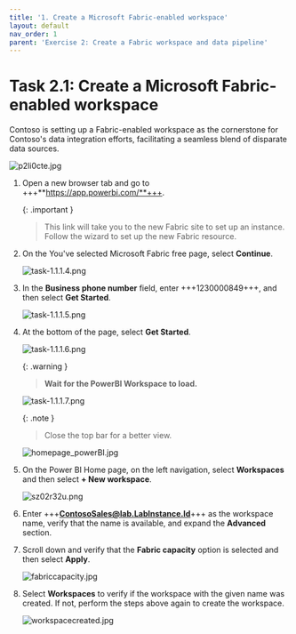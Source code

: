 ```yaml
---
title: '1. Create a Microsoft Fabric-enabled workspace'
layout: default
nav_order: 1
parent: 'Exercise 2: Create a Fabric workspace and data pipeline'
---
```


# Task 2.1: Create a Microsoft Fabric-enabled workspace

Contoso is setting up a Fabric-enabled workspace as the cornerstone for Contoso's data integration efforts, facilitating a seamless blend of disparate data sources. 

![p2li0cte.jpg](../media/instructions254096/p2li0cte.jpg)
 

1. Open a new browser tab and go to +++**https://app.powerbi.com/**+++.

    {: .important }
    > This link will take you to the new Fabric site to set up an instance. Follow the wizard to set up the new Fabric resource.

1. On the You've selected Microsoft Fabric free page, select **Continue**.

    ![task-1.1.1.4.png](../media/instructions240153/task-1.1.1.4.png)

1. In the **Business phone number** field, enter +++1230000849+++, and then select **Get Started**. 

    ![task-1.1.1.5.png](../media/instructions240153/task-1.1.1.5.png)

1. At the bottom of the page, select **Get Started**.

    ![task-1.1.1.6.png](../media/instructions240153/task-1.1.1.6.png)

    {: .warning }
    > **Wait for the PowerBI Workspace to load.**

    ![task-1.1.1.7.png](../media/instructions240153/task-1.1.1.7.png)

    {: .note }
    > Close the top bar for a better view.

    ![homepage_powerBI.jpg](../media/instructions254096/homepage_powerBI.jpg)


1. On the Power BI Home page, on the left navigation, select **Workspaces** and then select **+ New workspace**.

    ![sz02r32u.png](../media/instructions249094/sz02r32u.png)

1. Enter +++**ContosoSales@lab.LabInstance.Id**+++ as the workspace name, verify that the name is available, and expand the **Advanced** section.

1. Scroll down and verify that the **Fabric capacity** option is selected and then select **Apply**.

    ![fabriccapacity.jpg](../media/instructions254096/fabriccapacity.jpg)

1. Select **Workspaces** to verify if the workspace with the given name was created. If not, perform the steps above again to create the workspace.

    ![workspacecreated.jpg](../media/instructions254096/workspacecreated.jpg)
